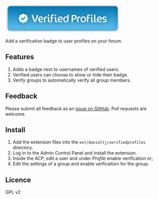 [![Verified Profiles](./.github/gh-verified-profiles.png)](https://www.phpbb.com/customise/db/extension/verified_profiles/)

Add a verification badge to user profiles on your forum.

## Features

1. Adds a badge next to usernames of verified users.
2. Verified users can choose to show or hide their badge.
3. Verify groups to automatically verify all group members.

## Feedback

Please submit all feedback as an [issue on GitHub](https://github.com/danieltj27/verifiedprofiles/issues). Pull requests are welcome.

## Install

1. Add the extension files into the `ext/danieltj/verifiedprofiles` directory.
2. Log in to the Admin Control Panel and install the extension.
3. Inside the ACP, edit a user and under *Profile* enable verification or;
4. Edit the settings of a group and enable verficaition for the group.

## Licence

GPL v2
